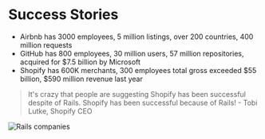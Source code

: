# Success Stories
- Airbnb has 3000 employees, 5 million listings, over 200 countries, 400 million requests
- GitHub has 800 employees, 30 million users, 57 million repositories, acquired for $7.5 billion by Microsoft
- Shopify has 600K merchants, 300 employees total gross exceeded $55 billion, $590 million revenue last year

> It's crazy that people are suggesting Shopify has been successful despite of Rails. Shopify has been successful because of Rails! - Tobi Lutke, Shopify CEO

![Rails companies](https://codica-images-staging.s3.eu-central-1.amazonaws.com/2922741304d740fd80ad4a484cb5dee1.jpg)
